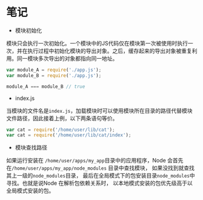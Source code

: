 # 笔记

* 模块初始化

模块只会执行一次初始化。一个模块中的JS代码仅在模块第一次被使用时执行一次，并在执行过程中初始化模块的导出对象。之后，缓存起来的导出对象被重复利用。同一模块多次导出的对象都指向同一地址。

```js
var module_A = require('./app.js');
var module_B = require('./app.js');

module_A === module_B // true
```

* index.js

当模块的文件名是`index.js`，加载模块时可以使用模块所在目录的路径代替模块文件路径，因此接着上例，以下两条语句等价。

```js
var cat = require('/home/user/lib/cat');
var cat = require('/home/user/lib/cat/index');
```

* 模块查找路径

如果运行安装在 `/home/user/apps/my_app`目录中的应用程序，Node 会首先在`/home/user/apps/my_app/node_modules` 目录中查找模块， 如果没找到就查找其上一级的`node_modules`目录， 最后在全局模式下的包安装目录`node_modules`中寻找。也就是说Node 在解析包依赖关系时， 以本地模式安装的包优先级高于以全局模式安装的包。 



